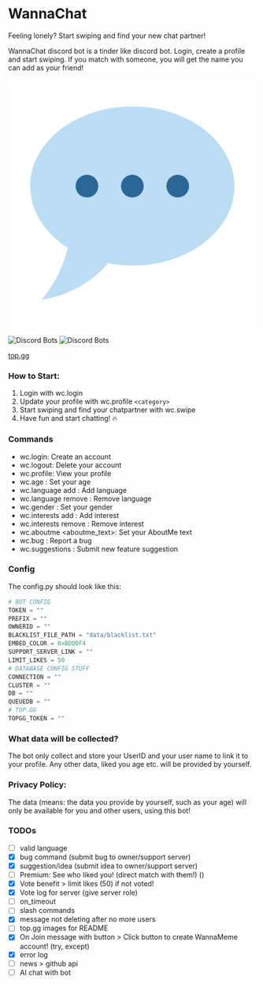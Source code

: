 # WannaChat
Feeling lonely? Start swiping and find your new chat partner!

WannaChat discord bot is a tinder like discord bot. Login, create a profile and start swiping. If you match with someone, you will get the name you can add as your friend! 

<img src="https://github.com/JannesT3011/WannaChat/blob/main/logo.png" alt="LOGO"> 

![Discord Bots](https://top.gg/api/widget/servers/979065679376437308.svg) ![Discord Bots](https://top.gg/api/widget/upvotes/979065679376437308.svg)

[top.gg]( https://top.gg/bot/979065679376437308 )


### How to Start:

1. Login with wc.login
2. Update your profile with wc.profile `<category>`
3. Start swiping and find your chatpartner with wc.swipe
4. Have fun and start chatting! 🔥

### Commands
- wc.login: Create an account
- wc.logout: Delete your account
- wc.profile: View your profile
- wc.age : Set your age
- wc.language add <language>: Add language
- wc.language remove <language>: Remove language
- wc.gender : Set your gender
- wc.interests add <interest>: Add interest
- wc.interests remove <interest>: Remove interest
- wc.aboutme <aboutme_text>: Set your AboutMe text
- wc.bug : Report a bug
- wc.suggestions : Submit new feature suggestion

### Config
The config.py should look like this:
```python
# BOT CONFIG
TOKEN = ""
PREFIX = ""
OWNERID = ""
BLACKLIST_FILE_PATH = "data/blacklist.txt"
EMBED_COLOR = 0xBDDDF4
SUPPORT_SERVER_LINK = ""
LIMIT_LIKES = 50
# DATABASE CONFIG STUFF
CONNECTION = ""
CLUSTER = ""
DB = ""
QUEUEDB = ""
# TOP.GG
TOPGG_TOKEN = ""
```

### What data will be collected?
The bot only collect and store your UserID and your user name to link it to your profile.
Any other data, liked you age etc. will be provided by yourself.

### Privacy Policy:
The data (means: the data you provide by yourself, such as your age) will only be available for you and other users, using this bot! 


### TODOs
- [ ] valid language
- [X] bug command (submit bug to owner/support server)
- [X] suggestion/idea (submit idea to owner/support server)
- [ ] Premium: See who liked you! (direct match with them!) ()
- [X] Vote benefit > limit likes (50) if not voted!
- [X] Vote log for server (give server role)
- [ ] on_timeout
- [ ] slash commands
- [X] message not deleting after no more users
- [ ] top.gg images for README
- [X] On Join message with button > Click button to create WannaMeme account! (try, except)
- [X] error log
- [ ] news > github api
- [ ] AI chat with bot